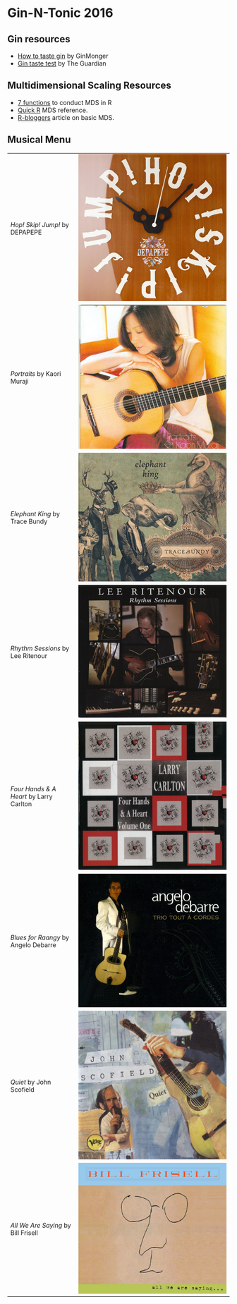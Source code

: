 Gin-N-Tonic 2016
=========

## Gin resources
- [How to taste gin](http://ginmonger.com/ginmonger_012.htm) by GinMonger
- [Gin taste test](http://www.theguardian.com/lifeandstyle/wordofmouth/2012/oct/19/taste-test-gin) by The Guardian

## Multidimensional Scaling Resources
- [7 functions](http://gastonsanchez.com/blog/how-to/2013/01/23/MDS-in-R.html) to conduct MDS in R    
- [Quick R](http://www.statmethods.net/advstats/mds.html) MDS reference.  
- [R-bloggers](http://www.r-bloggers.com/multidimensional-scaling-mds-with-r/) article on basic MDS.  


## Musical Menu

|   |   |
|---|---|
|*Hop! Skip! Jump!* by  DEPAPEPE   |![](./documentation/music-menu/01-depapepe.jpg) |
|*Portraits* by Kaori Muraji   |![](./documentation/music-menu/02-muraji.jpg)   |
|*Elephant King* by Trace Bundy   |![](./documentation/music-menu/03-bundy.jpg)     |
|*Rhythm Sessions* by Lee Ritenour   | ![](./documentation/music-menu/04-ritenour.jpg)    |
|*Four Hands & A Heart* by Larry Carlton   | ![](./documentation/music-menu/05-carlton.jpg)    |
|*Blues for Raangy* by Angelo Debarre    |![](./documentation/music-menu/06-debarre.jpg)     |
|*Quiet* by John Scofield   | ![](./documentation/music-menu/07-scofield.jpg)    |
|*All We Are Saying* by Bill Frisell   | ![](./documentation/music-menu/08-frisel.jpg)    |

